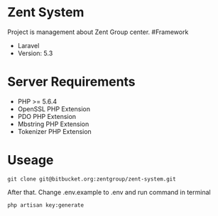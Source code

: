 # Zent System
Project is management about Zent Group center.
#Framework
- Laravel
- Version: 5.3
# Server Requirements
- PHP >= 5.6.4
- OpenSSL PHP Extension
- PDO PHP Extension
- Mbstring PHP Extension
- Tokenizer PHP Extension
# Useage
```
git clone git@bitbucket.org:zentgroup/zent-system.git
```
After that. Change .env.example to .env and run command in terminal
```
php artisan key:generate
```